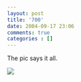 ```yaml
---
layout: post
title: '700'
date: 2004-09-17 23:06
comments: true
categories : []
---  
```


The pic says it all.

<img src="/images/bonds700.jpg"/>

